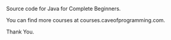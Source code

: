 Source code for Java for Complete Beginners.

You can find more courses at courses.caveofprogramming.com.

Thank You.

